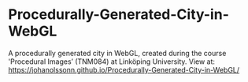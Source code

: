 # Procedurally-Generated-City-in-WebGL

A procedurally generated city in WebGL, created during the course 'Procedural Images’ (TNM084) at Linköping University.
View at: https://johanolssonn.github.io/Procedurally-Generated-City-in-WebGL/

